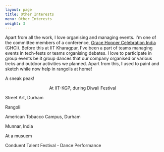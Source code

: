 ```yaml
---
layout: page
title: Other Interests
menu: Other Interests
weight: 3
---
```


Apart from all the work, I love organising and managing events. I'm one of the committee members of a conference, [Grace Hopper Celebration India](https://ghcindia.anitab.org/) (GHCI). Before this at IIT Kharagpur, I've been a part of teams managing events in tech-fests or teams organising debates. I love to participate in group events be it group dances that our company organised or various treks and outdoor activities we planned. Apart from this, I used to paint and sketch while now help in rangolis at home!

A sneak peak! 

<p align="center">
At IIT-KGP, during Diwali Festival
<img src="https://sakshiagarwal.github.io/illu.PNG" alt="">

Street Art, Durham 
<img src="https://sakshiagarwal.github.io/durham.png" alt="">

Rangoli
<img src="https://sakshiagarwal.github.io/rangoli.jpg" alt="">

American Tobacco Campus, Durham
<img src="https://sakshiagarwal.github.io/durham2.JPG" alt="">
<img src="https://sakshiagarwal.github.io/durham3.JPG" alt="">

Munnar, India
<img src="https://sakshiagarwal.github.io/munnar.jpg" alt="">

At a musuem
<img src="https://sakshiagarwal.github.io/coverphoto.jpg" alt="">

Conduent Talent Festival - Dance Performance
<img src="https://sakshiagarwal.github.io/conduent-dance.jpg" alt="">

</p>
